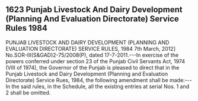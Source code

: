 ## 1623 Punjab Livestock And Dairy Development (Planning And Evaluation Directorate) Service Rules 1984
 
PUNJAB LIVESTOCK AND DAIRY DEVELOPMENT
(PLANNING AND EVALUATION DIRECTORATE)
SERVICE RULES, 1984
7th March, 2012]
No.SOR-III(S&GAD)2-75/2008(P), dated 17-7-2011.---In exercise of the powers conferred under section 23 of the Punjab Civil Servants Act, 1974 (VIII of 1974), the Governor of the Punjab is pleased to direct that in the Punjab Livestock and Dairy Development (Planning and Evaluation Directorate) Service Rues, 1984, the following amendment shall be made:---
In the said rules, in the Schedule, all the existing entries at serial Nos. 1 and 2 shall be omitted.

